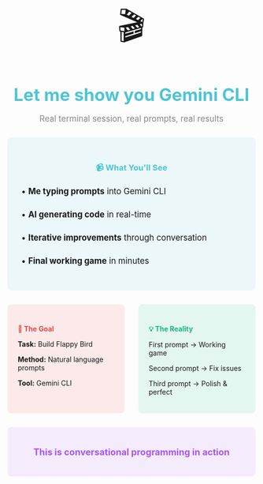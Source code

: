 <div style="text-align: center; margin: 0.5em 0">
  <div style="font-size: 5em; margin-bottom: 0.1em">🎬</div>
  <h2 style="color: #4EC5D4; font-size: 2.5em; margin-bottom: 0.5em">Let me show you Gemini CLI</h2>
  <p style="color: #888; font-size: 1.2em">Real terminal session, real prompts, real results</p>
</div>

<div style="background: rgba(78, 197, 212, 0.1); padding: 2em; border-radius: 8px; margin: 2em 0">
  <h3 style="color: #4EC5D4; margin-bottom: 1em; text-align: center">📹 What You'll See</h3>
  <div style="font-size: 1.2em; line-height: 1.8">
    <p>• <strong>Me typing prompts</strong> into Gemini CLI</p>
    <p>• <strong>AI generating code</strong> in real-time</p>
    <p>• <strong>Iterative improvements</strong> through conversation</p>
    <p>• <strong>Final working game</strong> in minutes</p>
  </div>
</div>

<div style="display: flex; justify-content: space-between; gap: 2em; margin: 2em 0">
  <div style="background: rgba(239, 68, 68, 0.1); padding: 1.5em; border-radius: 8px; flex: 1">
    <h4 style="color: #EF4444; margin-bottom: 1em">🎯 The Goal</h4>
    <p><strong>Task:</strong> Build Flappy Bird</p>
    <p><strong>Method:</strong> Natural language prompts</p>
    <p><strong>Tool:</strong> Gemini CLI</p>
  </div>
  <div style="background: rgba(16, 185, 129, 0.1); padding: 1.5em; border-radius: 8px; flex: 1">
    <h4 style="color: #10B981; margin-bottom: 1em">💡 The Reality</h4>
    <p>First prompt → Working game</p>
    <p>Second prompt → Fix issues</p>
    <p>Third prompt → Polish & perfect</p>
  </div>
</div>

<div style="text-align: center; background: rgba(168, 85, 247, 0.1); padding: 1.5em; border-radius: 8px; margin: 2em 0">
  <p style="font-size: 1.3em; color: #A855F7"><strong>This is conversational programming in action</strong></p>
</div>
